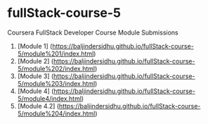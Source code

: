 # fullStack-course-5
Coursera FullStack Developer Course Module Submissions
1. [Module 1] (https://baljindersidhu.github.io/fullStack-course-5/module%201/index.html)
2. [Module 2] (https://baljindersidhu.github.io/fullStack-course-5/module%202/index.html)
3. [Module 3] (https://baljindersidhu.github.io/fullStack-course-5/module%203/index.html)
4. [Module 4] (https://baljindersidhu.github.io/fullStack-course-5/module4/index.html)
5. [Module 4.2] (https://baljindersidhu.github.io/fullStack-course-5/module%204/index.html)
